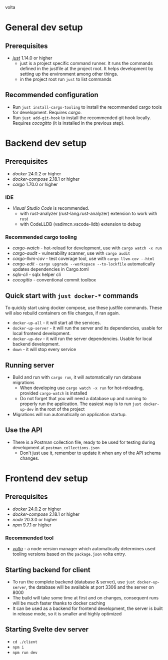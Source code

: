 volta

# General dev setup

## Prerequisites

- [_just_](https://github.com/casey/just) 1.14.0 or higher
  - just is a project specific command runner. It runs the commands defined in the justfile at the project root. It helps development by setting up the environment among other things.
  - in the project root run `just` to list commands

## Recommended configuration

- Run `just install-cargo-tooling` to install the recommended cargo tools for development. Requires _cargo_.
- Run `just add-git-hook` to install the recommended git hook locally. Requires _cocogitto_ (it is installed in the previous step).

# Backend dev setup

## Prerequisites

- _docker_ 24.0.2 or higher
- _docker-compose_ 2.18.1 or higher
- _cargo_ 1.70.0 or higher

### IDE

- _Visual Studio Code_ is recommended.
  - with rust-analyzer (rust-lang.rust-analyzer) extension to work with rust
  - with CodeLLDB (vadimcn.vscode-lldb) extension to debug

### Recommended cargo tooling

- _cargo-watch_ - hot-reload for development, use with `cargo watch -x run`
- _cargo-audit_ - vulnerability scanner, use with `cargo audit`
- _cargo-llvm-cov_ - test coverage tool, use with `cargo llvm-cov --html`
- _cargo-edit_ - `cargo upgrade --workspace --to-lockfile` automatically updates dependencies in Cargo.toml
- _sqlx-cli_ - sqlx helper cli
- _cocogitto_ - conventional commit toolbox

## Quick start with `just docker-*` commands

To quickly start using docker compose, use these justfile commands.
These will also rebuild containers on file changes, if ran again.

- `docker-up-all` - it will start all the services.
- `docker-up-server` - it will run the server and its dependencies, usable for local frontend development.
- `docker-up-dev` - it will run the server dependencies. Usable for local backend development.
- `down` - it will stop every service

## Running server

- Build and run with `cargo run`, it will automatically run database migrations
  - When developing use `cargo watch -x run` for hot-reloading, provided `cargo-watch` is installed
  - Do not forget that you will need a database up and running to properly run the application. The easiest way is to run `just docker-up-dev` in the root of the project
- Migrations will run automatically on application startup.

## Use the API

- There is a Postman collection file, ready to be used for testing during development at `postman_collections.json`
  - Don't just use it, remember to update it when any of the API schema changes.

# Frontend dev setup

## Prerequisites

- _docker_ 24.0.2 or higher
- _docker-compose_ 2.18.1 or higher
- _node_ 20.3.0 or higher
- _npm_ 9.7.1 or higher

### Recommended tool

- [_volta_](https://volta.sh/) - a node version manager which automatically determines used tooling versions based on the `package.json` volta entry.

## Starting backend for client

- To run the complete backend (database & server), use `just docker-up-server`, the database will be available at port 3306 and the server on 8000
- The build will take some time at first and on changes, consequent runs will be much faster thanks to docker caching
- It can be used as a backend for frontend development, the server is built in release mode, so it is smaller and highly optimized

## Starting Svelte dev server

- `cd ./client`
- `npm i`
- `npm run dev`

